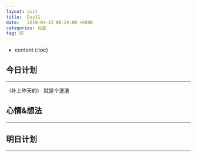 ```yaml
---
layout: post
title:  Day11
date:   2019-04-23 08:29:00 +0800
categories: 私密
tag: 研
---
```


* content
{:toc}


今日计划
--------------------------


-----------------------


（补上昨天的）
就是个渣渣


心情&想法
----------------------------


-----------------------


明日计划
------------------------------


-----------------------

